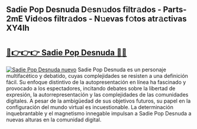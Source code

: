 ## Sadie Pop Desnuda D𝚎sn𝚞dos filtr𝚊dos - Parts-2mE Vid𝚎os filtr𝚊dos - N𝚞evas f𝚘tos atr𝚊ctivas XY4Ih

# <h2><a href="http://mb3ek4.tromn.icu/?c=Sadie+Pop+Desnuda">🔗👉👉👉 Sadie Pop Desnuda 🔗🔗</a></h2>

[![Sadie Pop Desnuda nuevo](https://i.imgur.com/pEAQMta.gif)](http://mb3ek4.tromn.icu/?c=Sadie+Pop+Desnuda)
Sadie Pop Desnuda es un personaje multifacético y debatido, cuyas complejidades se resisten a una definición fácil.  Su enfoque distintivo de la autopresentación en línea ha fascinado y provocado a los espectadores, incitando debates sobre la libertad de expresión, la autorrepresentación y las complejidades de las comunidades digitales. A pesar de la ambigüedad de sus objetivos futuros, su papel en la configuración del mundo virtual es incuestionable. La determinación inquebrantable y el magnetismo innegable impulsan a Sadie Pop Desnuda a nuevas alturas en la comunidad digital.

